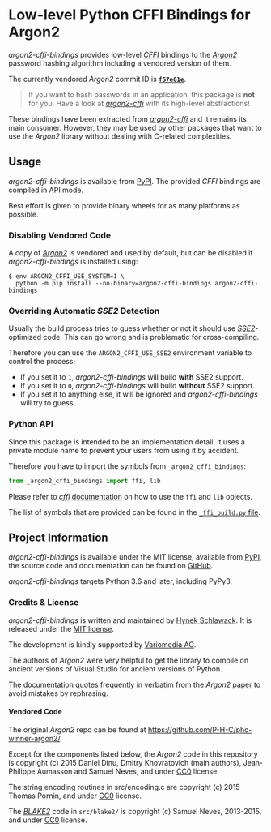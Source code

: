 # Low-level Python CFFI Bindings for Argon2

*argon2-cffi-bindings* provides low-level [*CFFI*](https://cffi.readthedocs.io/) bindings to the [*Argon2*] password hashing algorithm including a vendored version of them.

<!-- [[[cog
# Extract commit ID; refresh using `tox -e cog`
import subprocess
cp = subprocess.run(["git", "submodule"], capture_output=True)
id = cp.stdout[1:].decode().split(" ", 1)[0]
link = f'[**`{id[:7]}`**](https://github.com/P-H-C/phc-winner-argon2/commit/{id})'
print(f"The currently vendored *Argon2* commit ID is {link}.")
]]] -->
The currently vendored *Argon2* commit ID is [**`f57e61e`**](https://github.com/P-H-C/phc-winner-argon2/commit/f57e61e19229e23c4445b85494dbf7c07de721cb).
<!-- [[[end]]] -->

> If you want to hash passwords in an application, this package is **not** for you.
> Have a look at [*argon2-cffi*] with its high-level abstractions!

These bindings have been extracted from [*argon2-cffi*] and it remains its main consumer.
However, they may be used by other packages that want to use the *Argon2* library without dealing with C-related complexities.


## Usage

*argon2-cffi-bindings* is available from [PyPI](https://pypi.org/project/argon2-cffi-bindings/).
The provided *CFFI* bindings are compiled in API mode.

Best effort is given to provide binary wheels for as many platforms as possible.


### Disabling Vendored Code

A copy of [*Argon2*] is vendored and used by default, but can be disabled if *argon2-cffi-bindings* is installed using:

```console
$ env ARGON2_CFFI_USE_SYSTEM=1 \
  python -m pip install --no-binary=argon2-cffi-bindings argon2-cffi-bindings
```


### Overriding Automatic *SSE2* Detection

Usually the build process tries to guess whether or not it should use [*SSE2*](https://en.wikipedia.org/wiki/SSE2)-optimized code.
This can go wrong and is problematic for cross-compiling.

Therefore you can use the `ARGON2_CFFI_USE_SSE2` environment variable to control the process:

- If you set it to ``1``, *argon2-cffi-bindings* will build **with** SSE2 support.
- If you set it to ``0``, *argon2-cffi-bindings* will build **without** SSE2 support.
- If you set it to anything else, it will be ignored and *argon2-cffi-bindings* will try to guess.


### Python API

Since this package is intended to be an implementation detail, it uses a private module name to prevent your users from using it by accident.

Therefore you have to import the symbols from `_argon2_cffi_bindings`:

```python
from _argon2_cffi_bindings import ffi, lib
```

Please refer to [*cffi* documentation](https://cffi.readthedocs.io/en/latest/using.html) on how to use the `ffi` and `lib` objects.

The list of symbols that are provided can be found in the [`_ffi_build.py` file](https://github.com/hynek/argon2-cffi-bindings/blob/main/src/_argon2_cffi_bindings/_ffi_build.py).

[*Argon2*]: https://github.com/p-h-c/phc-winner-argon2
[*argon2-cffi*]: https://argon2-cffi.readthedocs.io/


## Project Information

*argon2-cffi-bindings* is available under the MIT license, available from [PyPI](https://pypi.org/project/argon2-cffi-bindings/), the source code and documentation can be found on [GitHub](https://github.com/hynek/argon2-cffi-bindings).

*argon2-cffi-bindings* targets Python 3.6 and later, including PyPy3.


### Credits & License

*argon2-cffi-bindings* is written and maintained by [Hynek Schlawack](https://hynek.me/about/).
It is released under the [MIT license](https://github.com/hynek/argon2-cffi/blob/main/LICENSE>).

The development is kindly supported by [Variomedia AG](https://www.variomedia.de/).

The authors of *Argon2* were very helpful to get the library to compile on ancient versions of Visual Studio for ancient versions of Python.

The documentation quotes frequently in verbatim from the *Argon2* [paper](https://www.password-hashing.net/argon2-specs.pdf) to avoid mistakes by rephrasing.


#### Vendored Code

The original *Argon2* repo can be found at <https://github.com/P-H-C/phc-winner-argon2/>.

Except for the components listed below, the *Argon2* code in this repository is copyright (c) 2015 Daniel Dinu, Dmitry Khovratovich (main authors), Jean-Philippe Aumasson and Samuel Neves, and under [CC0] license.

The string encoding routines in src/encoding.c are copyright (c) 2015 Thomas Pornin, and under [CC0] license.

The [*BLAKE2*](https://www.blake2.net) code in ``src/blake2/`` is copyright (c) Samuel Neves, 2013-2015, and under [CC0] license.

[CC0]: https://creativecommons.org/publicdomain/zero/1.0/
